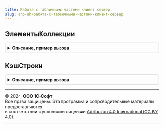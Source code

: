 ```yaml
---
title: Работа с табличными частями клиент сервер
slug: erp-uh/работа-с-табличными-частями-клиент-сервер
---
```



## ЭлементыКоллекции
<details style="margin: 1em 0; padding: 0.5em; border: 1px solid #ccc; border-radius: 6px;">

<summary style="font-weight: bold; cursor: pointer;">Описание, пример вызова</summary>

```bsl

// Возвращает массив элементов коллекции по массиву идентификаторов таблицы формы.
//
// Параметры:
//  ДанныеФормы - ДанныеФормыКоллекция - коллекция, строки которой необходимо получить
//  Строки - Массив - идентификаторы строк (свойство ВыделенныеСтроки таблицы формы).
//
// Возвращаемое значение:
//  Массив - строки коллекции.
//
Функция ЭлементыКоллекции(ДанныеФормы, Строки) Экспорт
```

Пример вызова
```bsl
Результат = РаботаСТабличнымиЧастямиКлиентСервер.ЭлементыКоллекции(ДанныеФормы, Строки) 
```
</details>

## КэшСтроки
<details style="margin: 1em 0; padding: 0.5em; border: 1px solid #ccc; border-radius: 6px;">

<summary style="font-weight: bold; cursor: pointer;">Описание, пример вызова</summary>

```bsl

// Возвращает строку сохраненную в кэше на форме для указанной таблицы.
// Перед использованием необходим разовый вызов РаботаСТабличнымиЧастями.ИнициализироватьКэшСтрок().
//
// Параметры:
//  ТаблицаФормы - ТаблицаФормы - элемент формы, содержащий табличную часть.
//  Форма - ФормаКлиентскогоПриложения - исходная форма.
//
// Возвращаемое значение:
//  ФиксированнаяСтруктура - закэшированная строка таблицы.
//
Функция КэшСтроки(ТаблицаФормы, Форма) Экспорт
```

Пример вызова
```bsl
Результат = РаботаСТабличнымиЧастямиКлиентСервер.КэшСтроки(ТаблицаФормы, Форма) 
```
</details>

---

© 2024, **ООО 1С-Софт**  
Все права защищены. Эта программа и сопроводительные материалы предоставляются  
в соответствии с условиями лицензии [Attribution 4.0 International (CC BY 4.0)](https://creativecommons.org/licenses/by/4.0/legalcode).

---
